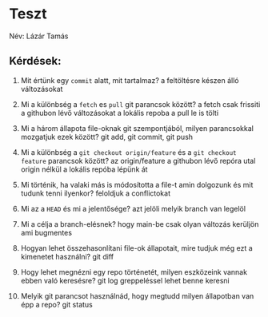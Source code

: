 # Teszt

Név: Lázár Tamás 

## Kérdések:

1. Mit értünk egy `commit` alatt, mit tartalmaz?
a feltöltésre készen álló változásokat

1. Mi a különbség a `fetch` es `pull` git parancsok között?
a fetch csak frissiti a githubon lévő változásokat a lokális repoba a pull le is tölti

1. Mi a három állapota file-oknak git szempontjából, milyen parancsokkal mozgatjuk ezek között?
git add, git commit, git push

1. Mi a különbség a `git checkout origin/feature` és a `git checkout feature` parancsok között?
az origin/feature a githubon lévő repóra utal origin nélkül a lokális repóba lépünk át

1. Mi történik, ha valaki más is módosította a file-t amin dolgozunk és mit tudunk tenni ilyenkor?
feloldjuk a conflictokat

1. Mi az a `HEAD` és mi a jelentősége?
azt jelöli melyik branch van legelöl

1. Mi a célja a branch-elésnek?
hogy main-be csak olyan változás kerüljön ami bugmentes
  
1. Hogyan lehet összehasonlítani file-ok állapotait, mire tudjuk még ezt a kimenetet használni?
git diff

1. Hogy lehet megnézni egy repo történetét, milyen eszközeink vannak ebben való keresésre?
git log 
greppeléssel lehet benne keresni

1. Melyik git parancsot használnád, hogy megtudd milyen állapotban van épp a repo?
git status

